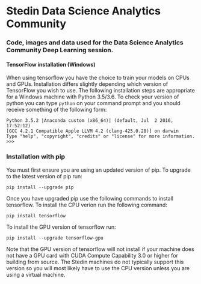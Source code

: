 Stedin Data Science Analytics Community
=======================================

### Code, images and data used for the Data Science Analytics Community Deep Learning session. 

#### TensorFlow installation (Windows)

When using tensorflow you have the choice to train your models on CPUs and GPUs. Installation differs slightly depending which version of TensorFlow you wish to use. 
The following installation steps are appropriate for a Windows machine with Python 3.5/3.6.
To check your version of python you can type `python` on your command prompt and you should receive something of the following form:

```
Python 3.5.2 |Anaconda custom (x86_64)| (default, Jul  2 2016, 17:52:12) 
[GCC 4.2.1 Compatible Apple LLVM 4.2 (clang-425.0.28)] on darwin
Type "help", "copyright", "credits" or "license" for more information.
>>> 
```

### Installation with pip

You must first ensure you are using an updated version of pip. To upgrade to the latest version of pip run:
```
pip install --upgrade pip
```
Once you have upgraded pip use the following commands to install tensorflow. To install the CPU verion run the following command:

```
pip install tensorflow
```

To install the GPU version of tensorflow run:

```
pip install --upgrade tensorflow-gpu
```
Note that the GPU version of tensorflow will not install if your machine does not have a GPU card with CUDA Compute Capability 3.0 or higher for building from source. The Stedin machines do not typically support this version so you will most likely have to use the CPU version unless you are using a virtual machine.

